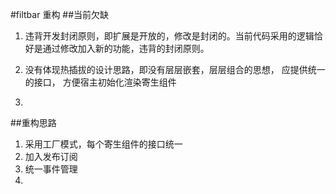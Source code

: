 #filtbar 重构
##当前欠缺

1. 违背开发封闭原则，即扩展是开放的，修改是封闭的。当前代码采用的逻辑恰好是通过修改加入新的功能，违背的封闭原则。

2. 没有体现热插拔的设计思路，即没有层层嵌套，层层组合的思想， 应提供统一的接口， 方便宿主初始化渲染寄生组件
3. 

##重构思路
1. 采用工厂模式，每个寄生组件的接口统一
2. 加入发布订阅
3. 统一事件管理
4. 